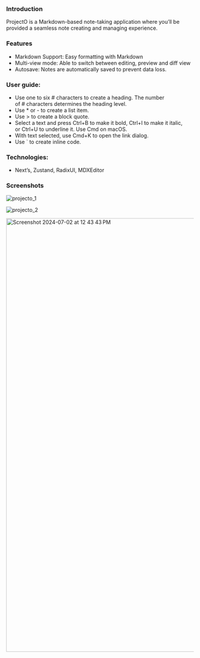 ### Introduction
ProjectO is a Markdown-based note-taking application where you’ll be provided a seamless note creating and managing experience. 

### Features
* Markdown Support: Easy formatting with Markdown 
* Multi-view mode: Able to switch between editing, preview and diff view
* Autosave: Notes are automatically saved to prevent data loss.

### User guide:

* Use one to six # characters to create a heading. The number of # characters determines the heading level.
* Use * or - to create a list item.
* Use > to create a block quote.
* Select a text and press Ctrl+B to make it bold, Ctrl+I to make it italic, or Ctrl+U to underline it. Use Cmd on macOS.
* With text selected, use Cmd+K to open the link dialog.
* Use ` to create inline code.

### Technologies: 
* Next’s, Zustand, RadixUI, MDXEditor

### Screenshots

![projecto_1](https://github.com/wiredlime/projectO/assets/79243058/6707237d-ed25-4143-bb3b-e0e509db8c49)

![projecto_2](https://github.com/wiredlime/projectO/assets/79243058/6d90f468-5308-459c-8fc2-23aea33cfa84)

<img width="1166" alt="Screenshot 2024-07-02 at 12 43 43 PM" src="https://github.com/wiredlime/projectO/assets/79243058/e789a52d-e90e-4e52-a435-82233c7824c3">

